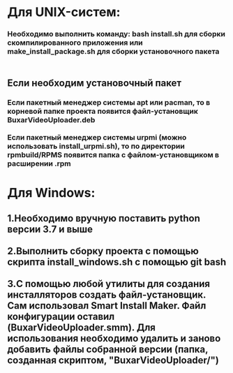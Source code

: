 <h1>Для UNIX-систем:<br></h1>
<h3>
Необходимо выполнить команду: bash install.sh для сборки скомпилированного приложения или make_install_package.sh для сборки установочного пакета
<br><br>
</h3>
<h2>
Если необходим установочный пакет
</h2>
<h3>
Если пакетный менеджер системы apt или pacman, то в корневой папке проекта появится файл-установщик BuxarVideoUploader.deb
<br><br>
Если пакетный менеджер системы urpmi (можно использовать install_urpmi.sh), то по директории rpmbuild/RPMS появится папка с файлом-установщиком в расширении .rpm
<br>
</h3>
<h1>Для Windows:<br></h1>
<h2>
1.Необходимо вручную поставить python версии 3.7 и выше
<br><br>
2.Выполнить сборку проекта с помощью скрипта install_windows.sh с помощью git bash
<br><br>
3.С помощью любой утилиты для создания инсталляторов создать файл-установщик. Сам использовал Smart Install Maker. Файл конфигурации оставил (BuxarVideoUploader.smm). Для использования необходимо удалить и заново добавить файлы собранной версии (папка, созданная скриптом, "BuxarVideoUploader/")
<br><br>
</h2>
